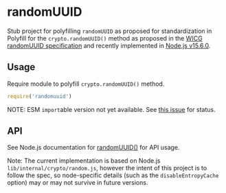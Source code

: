 # randomUUID

Stub project for polyfilling `randomUUID` as proposed for standardization in
Polyfill for the `crypto.randomUUID()` method as proposed in
the [WICG randomUUID specification](https://github.com/WICG/uuid) and recently implemented in
[Node.js v15.6.0](https://github.com/nodejs/node/pull/36729).

## Usage

Require module to polyfill `crypto.randomUUID()` method.

```js
require('randomuuid')
```


NOTE: ESM `import`able version not yet available.  See
[this issue](https://github.com/uuidjs/randomUUID/issues/2) for status.
## API

See Node.js documentation for
[randomUUID()](https://nodejs.org/dist/latest-v15.x/docs/api/crypto.html#crypto_crypto_randomuuid_options)
for API usage.

Note: The current implementation is based on Node.js `lib/internal/crypto/random.js`, however the intent of this project is to follow the spec, so node-specific details (such as the `disableEntropyCache` option) may or may not survive in future versions.
